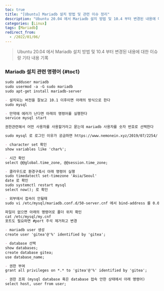 ```yaml
---
toc: true
title: "[Ubuntu] Mariadb 설치 방법 및 관련 이슈 정리"
description: "Ubuntu 20.04 에서 Mariadb 설치 방법 및 10.4 부터 변경된 내용에 대한 이슈랑 기타 내용 기록"
categories: [Linux]
tags: [Mariadb]
redirect_from:
  - /2022/01/06/
---
```


> Ubuntu 20.04 에서 Mariadb 설치 방법 및 10.4 부터 변경된 내용에 대한 이슈랑 기타 내용 기록

### Mariadb 설치 관련 명령어 {#toc1}

```md
sudo adduser mariadb
sudo usermod -a -G sudo mariadb
sudo apt-get install mariadb-server

- 설치되는 버전을 잘보고 10.1 이후이면 아래의 방식으로 한다
sudo mysql 

- 만약에 에러가 난다면 아래의 명령어를 실행한다
service mysql start

권한관련해서 어떤 사용자를 사용할거라고 묻는데 mariadb 사용자를 숫자 번호로 선택한다

sudo mysql 로 로그인 이유가 궁금하면 https://www.nemonein.xyz/2019/07/2254/ 참고

- character set 확인
show variables like 'char%';

- 시간 확인
select @@global.time_zone, @@session.time_zone;

- 클라우드로 환경구축시 아래 명령어 실행
sudo timedatectl set-timezone 'Asia/Seoul'
date 로 확인
sudo systemctl restart mysql
select now(); 로 확인

- 외부에서 접속이 안될때
sudo vi /etc/mysql/mariadb.conf.d/50-server.cnf 에서 bind-address 를 0.0.0.0

파일이 없으면 아래의 명령어로 폴더 위치 확인
cat /etc/mysql/my.cnf
포트도 필요하면 #port 주석 제거하고 변경

- mariadb user 생성
create user 'gitea'@'%' identified by 'gitea';

- database 선택
show databases;
create database gitea;
use database_name;

- 권한 부여
grant all privileges on *.* to 'gitea'@'%' identified by 'gitea';

- 권한 조회 (mysql database 혹은 database 접속 안한 상태에서 아래 명령어)
select host, user from user;
```

<script async src="https://pagead2.googlesyndication.com/pagead/js/adsbygoogle.js?client=ca-pub-5746287019974907"
     crossorigin="anonymous"></script>
<ins class="adsbygoogle"
     style="display:block; text-align:center;"
     data-ad-layout="in-article"
     data-ad-format="fluid"
     data-ad-client="ca-pub-5746287019974907"
     data-ad-slot="2220653635"></ins>
<script>
     (adsbygoogle = window.adsbygoogle || []).push({});
</script>

[^1]: This is a footnote.

[kramdown]: https://kramdown.gettalong.org/
[My Blog]: https://marindie.github.io
